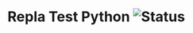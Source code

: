 # Repla Test Python ![Status](https://github.com/repla-app/repla-test-python/actions/workflows/ci.yml/badge.svg)
